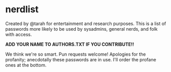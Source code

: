 # nerdlist
Created by @tarah for entertainment and research purposes.
This is a list of passwords more likely to be used by sysadmins,
general nerds, and folk with access.

**ADD YOUR NAME TO AUTHORS.TXT IF YOU CONTRIBUTE!!**

We think we're so smart.
Pun requests welcome!
Apologies for the profanity; anecdotally these passwords are in use. I'll
order the profane ones at the bottom.
